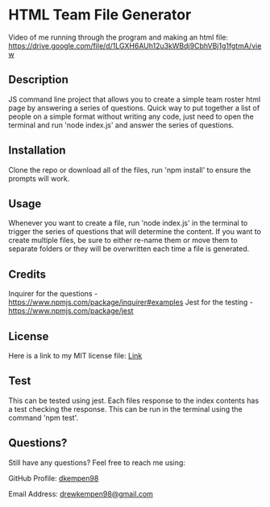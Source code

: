 # HTML Team File Generator

Video of me running through the program and making an html file: https://drive.google.com/file/d/1LGXH6AUh12u3kWBdj9CbhVBj1g1fgtmA/view

## Description

JS command line project that allows you to create a simple team roster html page by answering a series of questions. Quick way to put together a list of people on a simple format without writing any code, just need to open the terminal and run 'node index.js' and answer the series of questions.

## Installation

Clone the repo or download all of the files, run 'npm install' to ensure the prompts will work. 

## Usage

Whenever you want to create a file, run 'node index.js' in the terminal to trigger the series of questions that will determine the content. If you want to create multiple files, be sure to either re-name them or move them to separate folders or they will be overwritten each time a file is generated.

## Credits

Inquirer for the questions - https://www.npmjs.com/package/inquirer#examples
Jest for the testing - https://www.npmjs.com/package/jest

## License

Here is a link to my MIT license file: [Link](./license)

## Test

This can be tested using jest. Each files response to the index contents has a test checking the response. This can be run in the terminal using the command 'npm test'.

## Questions?

Still have any questions? Feel free to reach me using:

GitHub Profile: [dkempen98](github.com/dkempen98)

Email Address: drewkempen98@gmail.com
